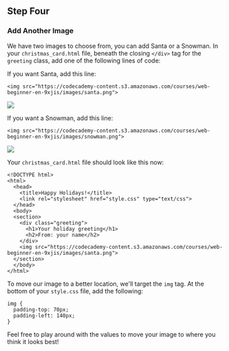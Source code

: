 ## Step Four

### Add Another Image
We have two images to choose from, you can add Santa or a Snowman. In your
`christmas_card.html` file, beneath the closing `</div>` tag for the `greeting`
class, add one of the following lines of code:

If you want Santa, add this line:
```
<img src="https://codecademy-content.s3.amazonaws.com/courses/web-beginner-en-9xjis/images/santa.png">
```
<img src="https://codecademy-content.s3.amazonaws.com/courses/web-beginner-en-9xjis/images/santa.png">

If you want a Snowman, add this line:
```
<img src="https://codecademy-content.s3.amazonaws.com/courses/web-beginner-en-9xjis/images/snowman.png">
```
<img src="https://codecademy-content.s3.amazonaws.com/courses/web-beginner-en-9xjis/images/snowman.png">

Your `christmas_card.html` file should look like this now:
```
<!DOCTYPE html>
<html>
  <head>
    <title>Happy Holidays!</title>
    <link rel="stylesheet" href="style.css" type="text/css">
  </head>
  <body>
  <section>
    <div class="greeting">
      <h1>Your holiday greeting</h1>
      <h2>From: your name</h2>
    </div>
    <img src="https://codecademy-content.s3.amazonaws.com/courses/web-beginner-en-9xjis/images/santa.png">
  </section>
  </body>
</html>
```

To move our image to a better location, we'll target the `img` tag. At the
bottom of your `style.css` file, add the following:
```
img {
  padding-top: 70px;
  padding-left: 140px;
}
```
Feel free to play around with the values to move your image to where you think
it looks best!
